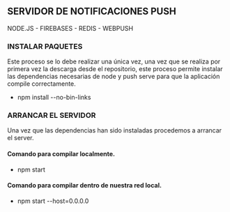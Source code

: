 
## SERVIDOR DE NOTIFICACIONES PUSH
NODE.JS - FIREBASES - REDIS - WEBPUSH

### INSTALAR  PAQUETES
Este proceso se lo debe realizar una única vez, una vez que se realiza por primera vez la descarga desde el repositorio, este proceso permite instalar las dependencias necesarias de node y push serve para que la aplicación compile correctamente.

- npm install --no-bin-links

### ARRANCAR EL SERVIDOR
Una vez que las dependencias han sido instaladas procedemos a arrancar el server.

#### Comando para compilar localmente.
- npm start 

#### Comando para compilar dentro de nuestra red local.
- npm start --host=0.0.0.0